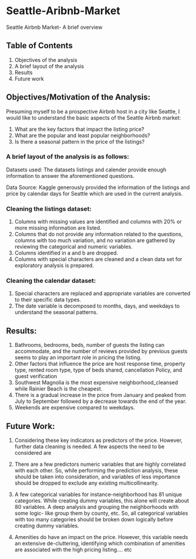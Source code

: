 # Seattle-Aribnb-Market
Seattle Airbnb Market- A brief overview

## Table of Contents
1. Objectives of the analysis
2. A brief layout of the analysis
3. Results
4. Future work



## Objectives/Motivation of the Analysis:

Presuming myself to be a prospective Airbnb host in a city like Seattle, I would like to understand the basic aspects of the Seattle Airbnb market:

1. What are the key factors that impact the listing price?
2. What are the popular and least popular neighborhoods?
3. Is there a seasonal pattern in the price of the listings?

### A brief layout of the analysis is as follows:

Datasets used: The datasets listings and calender provide enough information to answer the aforementioned questions.

Data Source: Kaggle generously provided the information of the listings and price by calendar days for Seattle which are used in the current analysis.

### Cleaning the listings dataset:

1. Columns with missing values are identified and columns with 20% or more missing information are listed.
2. Columns that do not provide any information related to the questions, columns with too much variation, and no variation are gathered by reviewing the categorical and numeric variables.
3. Columns identified in a and b are dropped.
4. Columns with special characters are cleaned and a clean data set for exploratory analysis is prepared.

### Cleaning the calendar dataset:

1. Special characters are replaced and appropriate variables are converted to their specific data types.
2. The date variable is decomposed to months, days, and weekdays to understand the seasonal patterns.

## Results:

1. Bathrooms, bedrooms, beds, number of guests the listing can accommodate, and the number of reviews provided by previous guests seems to play an important role in pricing the listing.
2. Other factors that influence the price are host response time, property type, rented room type, type of beds shared, cancellation Policy, and guest verification
3. Southwest Magnolia is the most expensive neighborhood_cleansed while Rainier Beach is the cheapest.
4. There is a gradual increase in the price from January and peaked from July to September followed by a decrease towards the end of the year.
5. Weekends are expensive compared to weekdays.

## Future Work:

1. Considering these key indicators as predictors of the price. However, further data cleaning is needed. A few aspects the need to be considered are

2. There are a few predictors numeric variables that are highly correlated with each other. So, while performing the prediction analysis, these should be taken into consideration, and variables of less importance should be dropped to exclude any existing multicollinearity.

3. A few categorical variables for instance-neighborhood has 81 unique categories. While creating dummy variables, this alone will create about 80 variables. A deep analysis and grouping the neighborhoods with some logic- like group them by county, etc. So, all categorical variables with too many categories should be broken down logically before creating dummy variables.

4. Amenities do have an impact on the price. However, this variable needs an extensive de-cluttering, identifying which combination of amenities are associated with the high pricing listing…. etc

